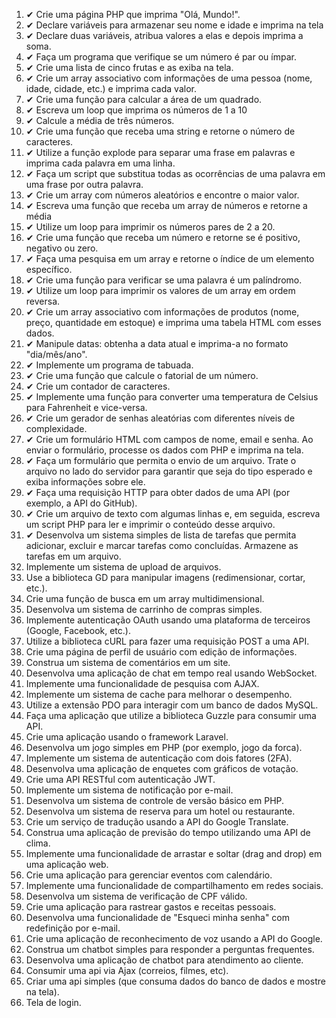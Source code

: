 
<ol>
    <li> ✔ Crie uma página PHP que imprima "Olá, Mundo!".</li>
    <li> ✔ Declare variáveis para armazenar seu nome e idade e imprima na tela </li>
    <li> ✔ Declare duas variáveis, atribua valores a elas e depois imprima a soma.</li>
    <li> ✔ Faça um programa que verifique se um número é par ou ímpar.</li>
    <li> ✔ Crie uma lista de cinco frutas e as exiba na tela. </li>
    <li> ✔ Crie um array associativo com informações de uma pessoa (nome, idade, cidade, etc.) e imprima cada valor.</li>
    <li> ✔ Crie uma função para calcular a área de um quadrado.</li>
    <li> ✔ Escreva um loop que imprima os números de 1 a 10</li>
    <li> ✔ Calcule a média de três números.</li>
    <li> ✔ Crie uma função que receba uma string e retorne o número de caracteres.</li>
    <li> ✔ Utilize a função explode para separar uma frase em palavras e imprima cada palavra em uma linha.</li>
    <li> ✔ Faça um script que substitua todas as ocorrências de uma palavra em uma frase por outra palavra.</li>
    <li> ✔ Crie um array com números aleatórios e encontre o maior valor.</li>
    <li> ✔ Escreva uma função que receba um array de números e retorne a média</li>
    <li> ✔ Utilize um loop para imprimir os números pares de 2 a 20.</li>
    <li> ✔ Crie uma função que receba um número e retorne se é positivo, negativo ou zero. </li>
    <li> ✔ Faça uma pesquisa em um array e retorne o índice de um elemento específico. </li>
    <li> ✔ Crie uma função para verificar se uma palavra é um palíndromo. </li>
    <li> ✔ Utilize um loop para imprimir os valores de um array em ordem reversa. </li>
    <li> ✔ Crie um array associativo com informações de produtos (nome, preço, quantidade em estoque) e imprima uma tabela HTML com esses dados. </li>
    <li> ✔ Manipule datas: obtenha a data atual e imprima-a no formato "dia/mês/ano". </li>
    <li> ✔ Implemente um programa de tabuada. </li>
    <li> ✔ Crie uma função que calcule o fatorial de um número. </li>
    <li> ✔ Crie um contador de caracteres. </li>
    <li> ✔ Implemente uma função para converter uma temperatura de Celsius para Fahrenheit e vice-versa. </li>
    <li> ✔ Crie um gerador de senhas aleatórias com diferentes níveis de complexidade. </li>
    <li> ✔ Crie um formulário HTML com campos de nome, email e senha. Ao enviar o formulário, processe os dados com PHP e imprima na tela. </li>
    <li> ✔ Faça um formulário que permita o envio de um arquivo. Trate o arquivo no lado do servidor para garantir que seja do tipo esperado e exiba informações sobre ele. </li>
    <li> ✔ Faça uma requisição HTTP para obter dados de uma API (por exemplo, a API do GitHub). </li>
    <li> ✔ Crie um arquivo de texto com algumas linhas e, em seguida, escreva um script PHP para ler e imprimir o conteúdo desse arquivo. </li>
    <li> ✔ Desenvolva um sistema simples de lista de tarefas que permita adicionar, excluir e marcar tarefas como concluídas. Armazene as tarefas em um arquivo. </li>
    <li>Implemente um sistema de upload de arquivos. </li>
    <li>Use a biblioteca GD para manipular imagens (redimensionar, cortar, etc.). </li>
    <li>Crie uma função de busca em um array multidimensional. </li>
    <li>Desenvolva um sistema de carrinho de compras simples. </li>
    <li>Implemente autenticação OAuth usando uma plataforma de terceiros (Google, Facebook, etc.). </li>
    <li>Utilize a biblioteca cURL para fazer uma requisição POST a uma API. </li>
    <li>Crie uma página de perfil de usuário com edição de informações. </li>
    <li>Construa um sistema de comentários em um site. </li>
    <li>Desenvolva uma aplicação de chat em tempo real usando WebSocket. </li>
    <li>Implemente uma funcionalidade de pesquisa com AJAX. </li>
    <li>Implemente um sistema de cache para melhorar o desempenho. </li>
    <li>Utilize a extensão PDO para interagir com um banco de dados MySQL. </li>
    <li>Faça uma aplicação que utilize a biblioteca Guzzle para consumir uma API. </li>
    <li>Crie uma aplicação usando o framework Laravel. </li>
    <li>Desenvolva um jogo simples em PHP (por exemplo, jogo da forca). </li>
    <li>Implemente um sistema de autenticação com dois fatores (2FA). </li>
    <li>Desenvolva uma aplicação de enquetes com gráficos de votação. </li>
    <li>Crie uma API RESTful com autenticação JWT. </li>
    <li>Implemente um sistema de notificação por e-mail. </li>
    <li>Desenvolva um sistema de controle de versão básico em PHP. </li>
    <li>Desenvolva um sistema de reserva para um hotel ou restaurante. </li>
    <li>Crie um serviço de tradução usando a API do Google Translate. </li>
    <li>Construa uma aplicação de previsão do tempo utilizando uma API de clima. </li>
    <li>Implemente uma funcionalidade de arrastar e soltar (drag and drop) em uma aplicação web. </li>
    <li>Crie uma aplicação para gerenciar eventos com calendário. </li>
    <li>Implemente uma funcionalidade de compartilhamento em redes sociais. </li>
    <li>Desenvolva um sistema de verificação de CPF válido. </li>
    <li>Crie uma aplicação para rastrear gastos e receitas pessoais. </li>
    <li>Desenvolva uma funcionalidade de "Esqueci minha senha" com redefinição por e-mail. </li>
    <li>Crie uma aplicação de reconhecimento de voz usando a API do Google. </li>
    <li>Construa um chatbot simples para responder a perguntas frequentes. </li>
    <li>Desenvolva uma aplicação de chatbot para atendimento ao cliente. </li>
    <li>Consumir uma api via Ajax (correios, filmes, etc). </li>
    <li>Criar uma api simples (que consuma dados do banco de dados e mostre na tela). </li>
    <li>Tela de login. </li>
  
</ol>